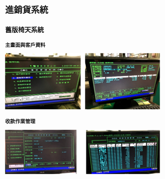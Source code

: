 # 進銷貨系統
## 舊版椅天系統
### 主畫面與客戶資料

<img src="https://github.com/zccheng8320/inv_project/blob/master/DemoPicture/IMG_7128.jpg">

### 收款作業管理

<img src="https://github.com/zccheng8320/inv_project/blob/master/DemoPicture/IMG_7433.jpg">



